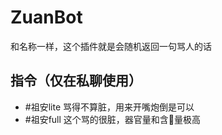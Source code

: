 # ZuanBot
和名称一样，这个插件就是会随机返回一句骂人的话
## 指令（仅在私聊使用）
- #祖安lite
骂得不算脏，用来开嘴炮倒是可以
- #祖安full
这个骂的很脏，器官量和含🐴量极高
